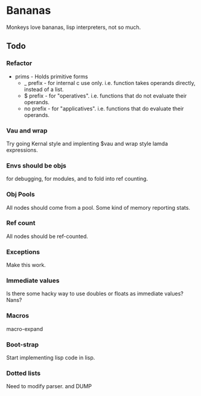 Bananas
==========

Monkeys love bananas, lisp interpreters, not so much.

Todo
-----------

### Refactor

* prims - Holds primitive forms
  * _ prefix - for internal c use only.  i.e. function takes operands directly, instead of a list.
  * $ prefix - for "operatives". i.e. functions that do not evaluate their operands.
  * no prefix - for "applicatives". i.e. functions that do evaluate their operands.

### Vau and wrap

Try going Kernal style and implenting $vau and wrap style lamda expressions.

### Envs should be objs

for debugging, for modules, and to fold into ref counting.

### Obj Pools

All nodes should come from a pool.  Some kind of memory reporting stats.

### Ref count

All nodes should be ref-counted.

### Exceptions

Make this work.

### Immediate values

Is there some hacky way to use doubles or floats as immediate values?  Nans?

### Macros

macro-expand

### Boot-strap

Start implementing lisp code in lisp.

### Dotted lists

Need to modify parser. and DUMP

